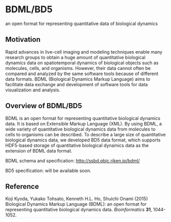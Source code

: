 # BDML/BD5
an open format for representing quantitative data of biological dynamics

## Motivation
Rapid advances in live-cell imaging and modeling techniques enable many research groups to obtain a huge amount of quantitative biological dynamics data on spatiotemporal dynamics of biological objects such as molecules, cells, and organisms. However, their data cannot often be compared and analyzed by the same software tools because of different data formats. BDML (Biological Dynamics Markup Language) aims to facilitate data exchange and development of software tools for data visualization and analysis.

## Overview of BDML/BD5
BDML is an open format for representing quantitative biological dynamics data. It is based on Extensible Markup Language (XML). By using BDML, a wide variety of quantitative biological dynamics data from molecules to cells to organisms can be described. To describe a large size of quantitative biological dynamics data, we developed BD5 data format, which supports HDF5-based storage of quantitative biological dynamics data as the extension of BDML data format.

BDML schema and specification: <http://ssbd.qbic.riken.jp/bdml/>

BD5 specification: will be available soon.



## Reference
Koji Kyoda, Yukako Tohsato, Kenneth H.L. Ho, Shuichi Onami (2015) Biological Dynamics Markup Language (BDML): an open format for representing quantitative biological dynamics data. *Bioinformatics* **31**, 1044-1052.

